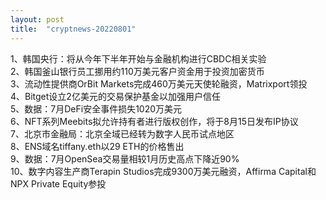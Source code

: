 ```yaml
---
layout: post
title:  "cryptnews-20220801"
---
```

1、韩国央行：将从今年下半年开始与金融机构进行CBDC相关实验  
2、韩国釜山银行员工挪用约110万美元客户资金用于投资加密货币  
3、流动性提供商OrBit Markets完成460万美元天使轮融资，Matrixport领投  
4、Bitget设立2亿美元的交易保护基金以加强用户信任  
5、数据：7月DeFi安全事件损失1020万美元  
6、NFT系列Meebits拟允许持有者进行版权创作，将于8月15日发布IP协议  
7、北京市金融局：北京全域已经转为数字人民币试点地区  
8、ENS域名tiffany.eth以29 ETH的价格售出  
9、数据：7月OpenSea交易量相较1月历史高点下降近90%  
10、数字内容生产商Terapin Studios完成9300万美元融资，Affirma Capital和NPX Private Equity参投  
